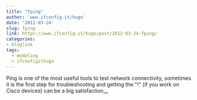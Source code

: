 ```yaml
---
title: "fping"
author: 'www.ifconfig.it/hugo'
date: '2012-03-24'
slug: fping
link: https://www.ifconfig.it/hugo/post/2012-03-24-fping/
categories:
- bloglink
tags:
  - modeling
  - ifconfigithugo
---
```


Ping is one of the most useful tools to test network connectivity, sometimes it is the first step for troubleshooting and getting the "!" (if you work on Cisco devices) can be a big satisfaction[... <i class="fas fa-external-link-alt"></i>](https://www.ifconfig.it/hugo/post/2012-03-24-fping/)

